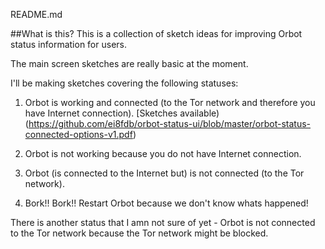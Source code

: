 README.md

##What is this?
This is a collection of sketch ideas for improving Orbot status information for users.

The main screen sketches are really basic at the moment.

I'll be making sketches covering the following statuses:

1. Orbot is working and connected (to the Tor network and therefore you have Internet connection). [Sketches available)(https://github.com/ei8fdb/orbot-status-ui/blob/master/orbot-status-connected-options-v1.pdf)

2. Orbot is not working because you do not have Internet connection.

3. Orbot (is connected to the Internet but) is not connected (to the Tor network).

4. Bork!! Bork!! Restart Orbot because we don't know whats happened!

There is another status that I amn not sure of yet - Orbot is not connected to the Tor network because the Tor network might be blocked.
